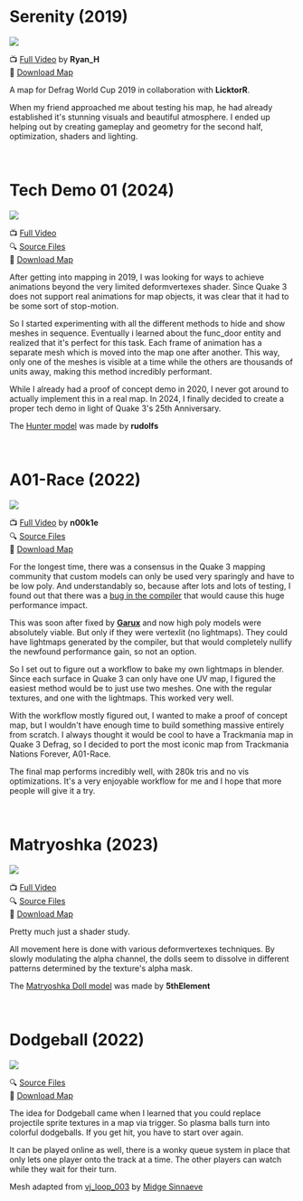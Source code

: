# Serenity (2019)

![](docs/Serenity.gif)

📺 [Full Video](https://youtu.be/mw1yKEEyhEU) by **Ryan_H** \
💾 [Download Map](https://ws.q3df.org/maps/downloads/dfwc2019-6.pk3)

A map for Defrag World Cup 2019 in collaboration with **LicktorR**.

When my friend approached me about testing his map, he had already established it's stunning visuals and beautiful atmosphere.
I ended up helping out by creating gameplay and geometry for the second half, optimization, shaders and lighting.

<br>

# Tech Demo 01 (2024)

![](docs/Tech_Demo_01.gif)

📺 [Full Video](https://youtu.be/XozoJGX3y2Q) \
🔍 [Source Files](source/Tech_Demo_01) \
💾 [Download Map](https://ws.q3df.org/maps/downloads/tech_animMesh.pk3)

After getting into mapping in 2019, I was looking for ways to achieve animations beyond the very limited deformvertexes shader. Since Quake 3 does not support real animations for map objects, it was clear that it had to be some sort of stop-motion.

So I started experimenting with all the different methods to hide and show meshes in sequence. Eventually i learned about the func_door entity and realized that it's perfect for this task. Each frame of animation has a separate mesh which is moved into the map one after another. This way, only one of the meshes is visible at a time while the others are thousands of units away, making this method incredibly performant.

While I already had a proof of concept demo in 2020, I never got around to actually implement this in a real map. In 2024, I finally decided to create a proper tech demo in light of Quake 3's 25th Anniversary.

The [Hunter model](https://sketchfab.com/3d-models/hunter-80a20eb0cba043caa361e2b44fd86ce4) was made by **rudolfs**

<br>

# A01-Race (2022)

![](docs/A01-Race.gif)

📺 [Full Video](https://youtu.be/DT17oGqI6rw) by **n00k1e** \
🔍 [Source Files](source/A01-Race) \
💾 [Download Map](https://ws.q3df.org/maps/downloads/A01-Race.pk3)

For the longest time, there was a consensus in the Quake 3 mapping community that custom models can only be used very sparingly and have to be low poly. And understandably so, because after lots and lots of testing, I found out that there was a [bug in the compiler](https://trello.com/c/TU76XELa) that would cause this huge performance impact.

This was soon after fixed by [**Garux**](https://github.com/Garux/netradiant-custom) and now high poly models were absolutely viable. But only if they were vertexlit (no lightmaps). They could have lightmaps generated by the compiler, but that would completely nullify the newfound performance gain, so not an option.

So I set out to figure out a workflow to bake my own lightmaps in blender. Since each surface in Quake 3 can only have one UV map, I figured the easiest method would be to just use two meshes. One with the regular textures, and one with the lightmaps. This worked very well.

With the workflow mostly figured out, I wanted to make a proof of concept map, but I wouldn't have enough time to build something massive entirely from scratch. I always thought it would be cool to have a Trackmania map in Quake 3 Defrag, so I decided to port the most iconic map from Trackmania Nations Forever, A01-Race.

The final map performs incredibly well, with 280k tris and no vis optimizations. It's a very enjoyable workflow for me and I hope that more people will give it a try.

<br>

# Matryoshka (2023)

![](docs/Matryoshka.gif)

📺 [Full Video](https://youtu.be/3WCJ9cg1aiQ) \
🔍 [Source Files](source/Matryoshka) \
💾 [Download Map](https://ws.q3df.org/maps/downloads/smc11_quBit.pk3)

Pretty much just a shader study.

All movement here is done with various deformvertexes techniques. By slowly modulating the alpha channel, the dolls seem to dissolve in different patterns determined by the texture's alpha mask.

The [Matryoshka Doll model](https://www.blendswap.com/blend/26799) was made by **5thElement**

<br>

# Dodgeball (2022)

![](docs/Dodgeball.gif)

🔍 [Source Files](source/Dodgeball) \
💾 [Download Map](https://ws.q3df.org/maps/downloads/smc06_quBit.pk3)

The idea for Dodgeball came when I learned that you could replace projectile sprite textures in a map via trigger. So plasma balls turn into colorful dodgeballs. If you get hit, you have to start over again.

It can be played online as well, there is a wonky queue system in place that only lets one player onto the track at a time. The other players can watch while they wait for their turn.

Mesh adapted from [vj_loop_003](https://mantissa.xyz/vj.html) by [Midge Sinnaeve](https://mantissa.xyz/)

<br>
